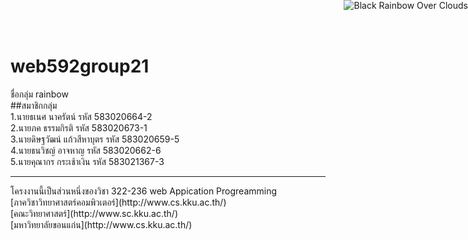 

<style type="text/css">body, a:hover {cursor: url(http://cur.cursors-4u.net/nature/nat-9/nat878.ani), url(http://cur.cursors-4u.net/nature/nat-9/nat878.png), progress !important;}</style><a href="http://www.cursors-4u.com/cursor/2011/01/15/black-rainbow-over-clouds.html" target="_blank" title="Black Rainbow Over Clouds"><img src="http://cursors-4u.com/cursor.png" border="0" alt="Black Rainbow Over Clouds" style="position:absolute; top: 0px; right: 0px;" /></a>
# web592group21<br>
ชื่อกลุ่ม rainbow<br>
##สมาชิกกลุ่ม<br>
1.นายธเนศ นาครัตน์ รหัส 583020664-2<br>
2.นายภค ธรรมกิรติ  รหัส 583020673-1<br>
3.นายดิษฐวัฒน์ แก้วสีหาบุตร รหัส 583020659-5<br>
4.นายธนวิชญ์ อาจหาญ รหัส 583020662-6<br>
5.นายคุณากร กระเช้าเงิน รหัส 583021367-3<br>

<hr>
โครงงานนี้เป็นส่วนหนึ่งของวิชา 322-236 web Appication Progreamming<br>
[ภาควิชาวิทยาศาสตร์คอมพิวเตอร์](http://www.cs.kku.ac.th/)<br>
[คณะวิทยาศาสตร์](http://www.sc.kku.ac.th/)<br>
[มหาวิทยาลัยขอนแก่น](http://www.cs.kku.ac.th/)<br>
